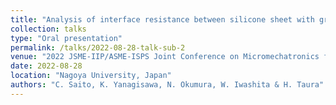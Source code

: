 ```yaml
---
title: "Analysis of interface resistance between silicone sheet with groove structure and sliding water droplet on the sheet"
collection: talks
type: "Oral presentation"
permalink: /talks/2022-08-28-talk-sub-2
venue: "2022 JSME-IIP/ASME-ISPS Joint Conference on Micromechatronics for Information and Precision Equipment (MIPE 2022)"
date: 2022-08-28
location: "Nagoya University, Japan"
authors: "C. Saito, K. Yanagisawa, N. Okumura, W. Iwashita & H. Taura"
---
```

